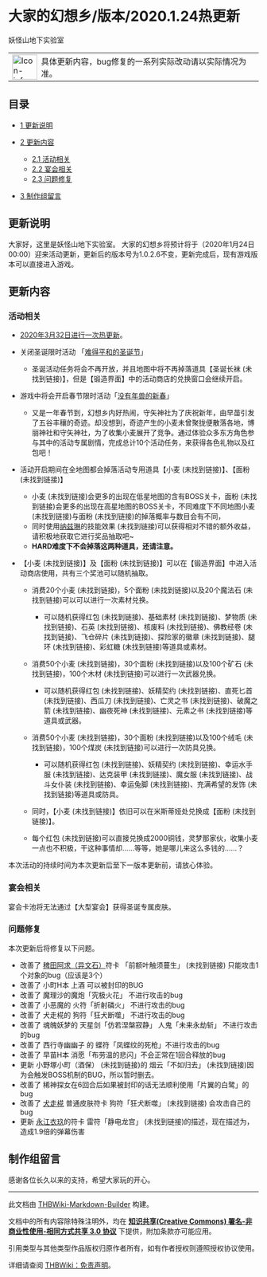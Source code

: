 # 大家的幻想乡/版本/2020.1.24热更新

<!-- source html: G:\repos\THBWiki-Markdown-Builder\THBWikiMarkdown\Temp\main\3\32\ns0%3A%E5%A4%A7%E5%AE%B6%E7%9A%84%E5%B9%BB%E6%83%B3%E4%B9%A1%2F%E7%89%88%E6%9C%AC%2F2020%2E1%2E24%E7%83%AD%E6%9B%B4%E6%96%B0.html -->

妖怪山地下实验室


<table>

<tbody><tr>
<td style="padding: 2px 0 2px 0.5em"><img alt="Icon-info.png" src="https://upload.thwiki.cc/5/57/Icon-info.png" decoding="async" loading="lazy" width="50" height="50" data-file-width="50" data-file-height="50">
</td>
<td style="padding: 0.25em 0.5em"><div style="">具体更新内容，bug修复的一系列实际改动请以实际情况为准。</div>
</td></tr></tbody></table>



## 目录

- [1 更新说明](#更新说明)
- [2 更新内容](#更新内容)

  - [2.1 活动相关](#活动相关)
  - [2.2 宴会相关](#宴会相关)
  - [2.3 问题修复](#问题修复)



- [3 制作组留言](#制作组留言)





## 更新说明
  
大家好，这里是妖怪山地下实验室。
大家的幻想乡将预计将于（2020年1月24日00:00）迎来活动更新，更新后的版本号为1.0.2.6不变，更新完成后，现有游戏版本可以直接进入游戏。
  


## 更新内容

### 活动相关
- [2020年3月32日进行一次热更新](./大家的幻想乡-攻略-2020愚人节称号.md)。
- 关闭圣诞限时活动 「[难得平和的圣诞节](./大家的幻想乡-设定-难得平和的圣诞节.md)」
  - 圣诞活动任务将会不再开放，并且地图中将不再掉落道具【圣诞长袜 (未找到链接)】，但是【锻造界面】中的活动商店的兑换窗口会继续开启。

- 游戏中将会开启春节限时活动「[没有年兽的新春](./大家的幻想乡-设定-没有年兽的新春.md)」
  - 又是一年春节到，幻想乡内好热闹，守矢神社为了庆祝新年，由早苗引发了五谷丰穰的奇迹。却没想到，奇迹产生的小麦未曾聚拢便散落各地，博丽神社和守矢神社，为了收集小麦展开了竞争。通过体验众多东方角色参与其中的活动专属剧情，完成总计10个活动任务，来获得各色礼物以及红包吧！

- 活动开启期间在全地图都会掉落活动专用道具【小麦 (未找到链接)】、【面粉 (未找到链接)】
  - 小麦 (未找到链接)会更多的出现在低星地图的含有BOSS关卡，面粉 (未找到链接)会更多的出现在高星地图的BOSS关卡，不同难度下不同地图小麦 (未找到链接)与面粉 (未找到链接)的掉落概率与数目会有不同，
  - 同时使用[纳兹琳](./大家的幻想乡-人物-纳兹琳.md)的技能效果 (未找到链接)可以获得相对不错的额外收益，请积极地获取它进行奖品抽取吧~
  -  **HARD难度下不会掉落这两种道具，还请注意。**   


- 【小麦 (未找到链接)】及【面粉 (未找到链接)】可以在【锻造界面】中进入活动商店使用，共有三个奖池可以随机抽取。
  - 消费20个小麦 (未找到链接)，5个面粉 (未找到链接)以及20个魔法石 (未找到链接)可以可以进行一次素材兑换。
    - 可以随机获得红包 (未找到链接)、基础素材 (未找到链接)、梦物质 (未找到链接)、石英 (未找到链接)、核废料 (未找到链接)、佛教经卷 (未找到链接)、飞仓碎片 (未找到链接)、探险家的徽章 (未找到链接)、腿环 (未找到链接)、彩虹糖 (未找到链接)等道具或素材。

  - 消费50个小麦 (未找到链接)，30个面粉 (未找到链接)以及100个矿石 (未找到链接)，100个木材 (未找到链接)可以进行一次武器兑换。
    - 可以随机获得红包 (未找到链接)、妖精契约 (未找到链接)、直死匕首 (未找到链接)、西瓜刀 (未找到链接)、亡灵之书 (未找到链接)、破魔之箭 (未找到链接)、幽夜死神 (未找到链接)、元素之书 (未找到链接)等道具或武器。

  - 消费50个小麦 (未找到链接)，30个面粉 (未找到链接)以及100个绒毛 (未找到链接)，100个煤炭 (未找到链接)可以进行一次防具兑换。
    - 可以随机获得红包 (未找到链接)、妖精契约 (未找到链接)、幸运水手服 (未找到链接)、达克装甲 (未找到链接)、魔女服 (未找到链接)、战斗女仆装 (未找到链接)、幸运兔脚 (未找到链接)、充满希望的发饰 (未找到链接)等道具或防具。

  - 同时，【小麦 (未找到链接)】依旧可以在米斯蒂娅处兑换成【面粉 (未找到链接)】。
  - 每个红包 (未找到链接)可以直接兑换成2000铜钱，灵梦那家伙，收集小麦一点也不积极，干这种事情却……等等，她是哪儿来这么多钱的……？


  
本次活动的持续时间为本次更新后至下一版本更新前，请放心体验。
  

  


### 宴会相关
  
宴会卡池将无法通过【大型宴会】获得圣诞专属皮肤。
  


### 问题修复
  
本次更新后将修复以下问题。
  

- 改善了 [稗田阿求（异文石）](./大家的幻想乡-人物-稗田阿求.md)符卡 「前额叶触须蔓生」 (未找到链接) 只能攻击1个对象的bug（应该是3个）
- 改善了 小町H本 上酒 可以被封印的BUG
- 改善了 魔理沙的魔炮「究极火花」 不进行攻击的bug
- 改善了 小恶魔的 火符「折射磷火」 不进行攻击的bug
- 改善了 犬走椛的 狗符「狂犬断噬」 不进行攻击的bug
- 改善了 魂魄妖梦的 天星剑「仿若涅槃寂静」 人鬼「未来永劫斩」 不进行攻击的bug
- 改善了 西行寺幽幽子 的 蝶符「凤蝶纹的死枪」不进行攻击的bug
- 改善了 早苗H本 消愿「布劳温的悲闪」不会正常在1回合释放的bug
- 更新 小野塚小町（酒保） (未找到链接)的 烟云「不如归去」 (未找到链接)因为会触发BOSS机制的BUG，所以暂时删去。
- 改善了 稀神探女在6回合后如果被封印的话无法顺利使用「片翼的白鹭」的bug
- 改善了 [犬走椛](./大家的幻想乡-人物-犬走椛.md) 普通皮肤符卡 狗符「狂犬断噬」 (未找到链接) 会攻击自己的bug
- 更新 [永江衣玖](./大家的幻想乡-人物-永江衣玖.md)的符卡 雷符「静电龙宫」 (未找到链接)的描述，现在描述为，造成1.9倍的弹幕伤害


## 制作组留言
  
感谢各位长久以来的支持，希望大家玩的开心。
  





---

此文档由 [THBWiki-Markdown-Builder](https://github.com/Delsin-Yu/THBWiki-Markdown-Builder) 构建。

文档中的所有内容除特殊注明外，均在 [**知识共享(Creative Commons) 署名-非商业性使用-相同方式共享 3.0 协议**](https://creativecommons.org/licenses/by-sa/3.0/deed.zh-hans) 下提供，附加条款亦可能应用。

引用类型与其他类型作品版权归原作者所有，如有作者授权则遵照授权协议使用。

详细请查阅 [THBWiki：免责声明](https://thbwiki.cc/THBWiki:%E5%85%8D%E8%B4%A3%E5%A3%B0%E6%98%8E)。

